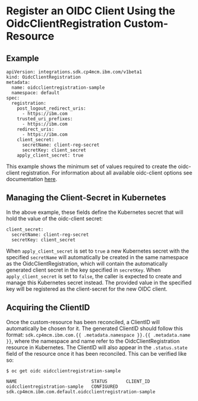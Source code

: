 # Register an OIDC Client Using the OidcClientRegistration Custom-Resource
## Example
```
apiVersion: integrations.sdk.cp4mcm.ibm.com/v1beta1
kind: OidcClientRegistration
metadata:
  name: oidcclientregistration-sample
  namespace: default
spec:
  registration:
    post_logout_redirect_uris:
      - https://ibm.com
    trusted_uri_prefixes:
      - https://ibm.com
    redirect_uris:
      - https://ibm.com
    client_secret:
      secretName: client-reg-secret
      secretKey: client_secret
    apply_client_secret: true
```
This example shows the minimum set of values required to create the oidc-client registration. For information about all available oidc-client options see documentation [here](https://www.ibm.com/support/knowledgecenter/SSEQTP_liberty/com.ibm.websphere.wlp.doc/ae/twlp_client_registration.html).
## Managing the Client-Secret in Kubernetes
In the above example, these fields define the Kubernetes secret that will hold the value of the oidc-client secret:
```
client_secret:
  secretName: client-reg-secret
  secretKey: client_secret
```
When `apply_client_secret` is set to `true` a new Kubernetes secret with the specified `secretName` will automatically be created in the same namespace as the OidcClientRegistration, which will contain the automatically generated client secret in the key specified in `secretKey`. When `apply_client_secret` is set to `false`, the caller is expected to create and manage this Kubernetes secret instead. The provided value in the specified key will be registered as the client-secret for the new OIDC client.
## Acquiring the ClientID
Once the custom-resource has been reconciled, a ClientID will automatically be chosen for it. The generated ClientID should follow this format: `sdk.cp4mcm.ibm.com.{{ .metadata.namespace }}.{{ .metadata.name }}`, where the namespace and name refer to the OidcClientRegistration resource in Kubernetes. The ClientID will also appear in the `.status.state` field of the resource once it has been reconciled. This can be verified like so:
```
$ oc get oidc oidcclientregistration-sample

NAME                            STATUS       CLIENT_ID
oidcclientregistration-sample   CONFIGURED   sdk.cp4mcm.ibm.com.default.oidcclientregistration-sample
```